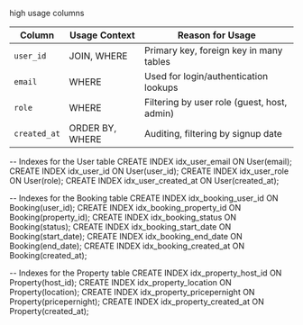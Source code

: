 high usage columns

| Column       | Usage Context   | Reason for Usage                            |
| ------------ | --------------- | ------------------------------------------- |
| `user_id`    | JOIN, WHERE     | Primary key, foreign key in many tables     |
| `email`      | WHERE           | Used for login/authentication lookups       |
| `role`       | WHERE           | Filtering by user role (guest, host, admin) |
| `created_at` | ORDER BY, WHERE | Auditing, filtering by signup date          |





-- Indexes for the User table
CREATE INDEX idx_user_email ON User(email);
CREATE INDEX idx_user_id ON User(user_id);
CREATE INDEX idx_user_role ON User(role);
CREATE INDEX idx_user_created_at ON User(created_at);

-- Indexes for the Booking table
CREATE INDEX idx_booking_user_id ON Booking(user_id);
CREATE INDEX idx_booking_property_id ON Booking(property_id);
CREATE INDEX idx_booking_status ON Booking(status);
CREATE INDEX idx_booking_start_date ON Booking(start_date);
CREATE INDEX idx_booking_end_date ON Booking(end_date);
CREATE INDEX idx_booking_created_at ON Booking(created_at);

-- Indexes for the Property table
CREATE INDEX idx_property_host_id ON Property(host_id);
CREATE INDEX idx_property_location ON Property(location);
CREATE INDEX idx_property_pricepernight ON Property(pricepernight);
CREATE INDEX idx_property_created_at ON Property(created_at);
